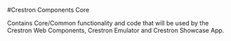 #Crestron Components Core 

Contains Core/Common functionality and code that will be used by the Crestron Web Components, Crestron Emulator and Crestron Showcase App.


 